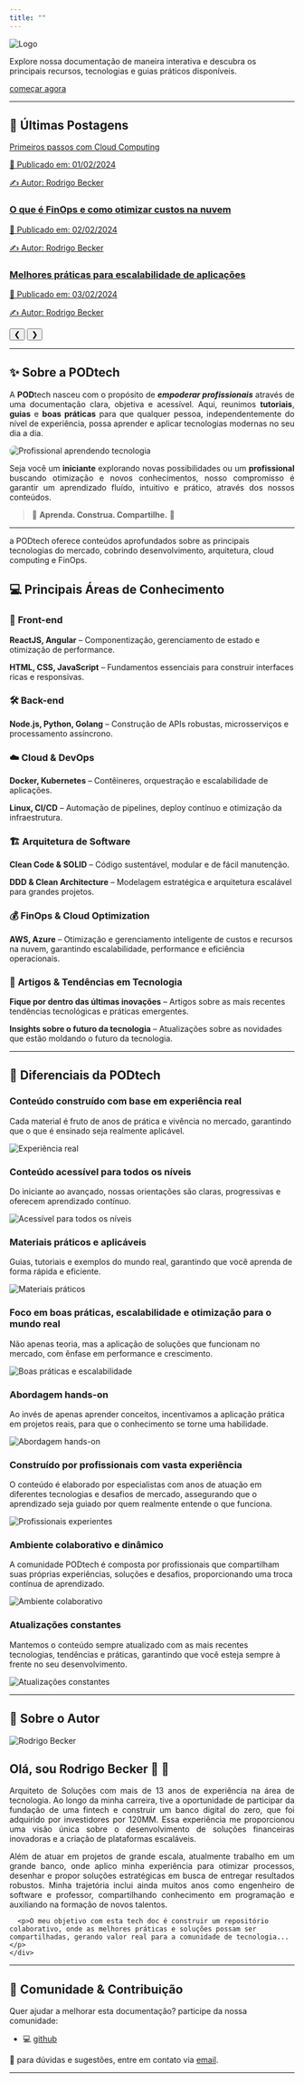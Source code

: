 ```yaml
---
title: ""
---
```


<div class="custom-hero">
  <img src="images/logo.svg" alt="Logo" class="banner-logo">
  <p>Explore nossa documentação de maneira interativa e descubra os principais recursos, tecnologias e guias práticos disponíveis.
</p>
  <a href="frontend/" class="md-button">começar agora</a>
</div>


---


## 📰 Últimas Postagens

<div class="carousel-container">
  <div class="carousel">
    <div class="carousel-item">
      <a href=/blog/2024/02/01/primeiros-passos-com-cloud-computing/
        <h3>Primeiros passos com Cloud Computing</h3>
        <p>📅 Publicado em: 01/02/2024</p>
        <p>✍️ Autor: Rodrigo Becker</p>
      </a>
    </div>
    <div class="carousel-item">
      <a href="/blog/posts/2024-02-02-finops.md">
        <h3>O que é FinOps e como otimizar custos na nuvem</h3>
        <p>📅 Publicado em: 02/02/2024</p>
        <p>✍️ Autor: Rodrigo Becker</p>
      </a>
    </div>
    <div class="carousel-item">
      <a href="blog/posts/2024-02-03-escalabilidade.md">
        <h3>Melhores práticas para escalabilidade de aplicações</h3>
        <p>📅 Publicado em: 03/02/2024</p>
        <p>✍️ Autor: Rodrigo Becker</p>
      </a>
    </div>
  </div>
  <button class="carousel-btn prev" onclick="moveSlide(-1)">&#10094;</button>
  <button class="carousel-btn next" onclick="moveSlide(1)">&#10095;</button>
</div>

   
---
## ✨ Sobre a **PODtech** 


<div class="container">
<div class="text-content">
<p align="justify">A <b>POD</b>tech nasceu com o propósito de <b><i>empoderar profissionais</b></i> através de uma documentação clara, objetiva e acessível.  
Aqui, reunimos <b>tutoriais</b>, <b>guias</b> e <b>boas práticas</b> para que qualquer pessoa, independentemente do nível de experiência,  
possa aprender e aplicar tecnologias modernas no seu dia a dia.</p>
</div>
<div class="image-container">
    <img src="images/img_001.svg" alt="Profissional aprendendo tecnologia" style="max-width: 100%; border-radius: 8px;">
</div> </div>

<p align="justify">
Seja você um <b>iniciante</b> explorando novas possibilidades ou um <b>profissional</b> buscando otimização e novos conhecimentos,  
nosso compromisso é garantir um aprendizado fluído, intuitivo e prático, através dos nossos conteúdos.  
</p>


> 📖 **Aprenda. Construa. Compartilhe.** 🚀

---
a PODtech oferece conteúdos aprofundados sobre as principais tecnologias do mercado, cobrindo desenvolvimento, arquitetura, cloud computing e FinOps.

## 💻 Principais Áreas de Conhecimento

<div class="cards-container"> 
  <div class="card"> 
    <h3>🎨 <b>Front-end</b></h3> 
    <p><strong>ReactJS, Angular</strong> – Componentização, gerenciamento de estado e otimização de performance.</p> 
    <p><strong>HTML, CSS, JavaScript</strong> – Fundamentos essenciais para construir interfaces ricas e responsivas.</p> 
  </div> 
  <div class="card"> 
    <h3>🛠 <b>Back-end</b> </h3> 
    <p><strong>Node.js, Python, Golang</strong> – Construção de APIs robustas, microsserviços e processamento assíncrono.</p> 
  </div> 
  <div class="card"> 
    <h3>☁️ <b>Cloud & DevOps</b></h3> 
    <p><strong>Docker, Kubernetes</strong> – Contêineres, orquestração e escalabilidade de aplicações.</p> 
    <p><strong>Linux, CI/CD</strong> – Automação de pipelines, deploy contínuo e otimização da infraestrutura.</p> 
  </div> 
  <div class="card"> 
    <h3>🏗 <b>Arquitetura de Software</b></h3> 
    <p><strong>Clean Code & SOLID</strong> – Código sustentável, modular e de fácil manutenção.</p> 
    <p><strong>DDD & Clean Architecture</strong> – Modelagem estratégica e arquitetura escalável para grandes projetos.</p> 
  </div> 
  <div class="card"> 
    <h3>💰 <b>FinOps & Cloud Optimization</b></h3> 
    <p><strong>AWS, Azure</strong> – Otimização e gerenciamento inteligente de custos e recursos na nuvem, garantindo escalabilidade, performance e eficiência operacionais.</p> 
  </div>
 <div class="card"> 
    <h3>📰 <b>Artigos & Tendências em Tecnologia</b></h3> 
    <p><strong>Fique por dentro das últimas inovações</strong> – Artigos sobre as mais recentes tendências tecnológicas e práticas emergentes.</p> 
    <p><strong>Insights sobre o futuro da tecnologia</strong> – Atualizações sobre as novidades que estão moldando o futuro da tecnologia.</p>
  </div>

</div>

---


## 📌 Diferenciais da PODtech

<div class="diferenciais">
  <div class="diferencial-item left">
    <div class="diferencial-texto">
      <h3>Conteúdo construído com base em experiência real</h3>
      <p>Cada material é fruto de anos de prática e vivência no mercado, garantindo que o que é ensinado seja realmente aplicável.</p>
    </div>
    <div class="diferencial-imagem">
      <img src="images/img_002.svg" alt="Experiência real">
    </div>
  </div>

  <div class="diferencial-item right">
    <div class="diferencial-texto">
      <h3>Conteúdo acessível para todos os níveis</h3>
      <p>Do iniciante ao avançado, nossas orientações são claras, progressivas e oferecem aprendizado contínuo.</p>
    </div>
    <div class="diferencial-imagem">
      <img src="images/img_003.svg" alt="Acessível para todos os níveis">
    </div>
  </div>

  <div class="diferencial-item left">
    <div class="diferencial-texto">
      <h3>Materiais práticos e aplicáveis</h3>
      <p>Guias, tutoriais e exemplos do mundo real, garantindo que você aprenda de forma rápida e eficiente.</p>
    </div>
    <div class="diferencial-imagem">
      <img src="images/img_004.svg" alt="Materiais práticos">
    </div>
  </div>

  <div class="diferencial-item right">
    <div class="diferencial-texto">
      <h3>Foco em boas práticas, escalabilidade e otimização para o mundo real</h3>
      <p>Não apenas teoria, mas a aplicação de soluções que funcionam no mercado, com ênfase em performance e crescimento.</p>
    </div>
    <div class="diferencial-imagem">
      <img src="images/img_005.svg" alt="Boas práticas e escalabilidade">
    </div>
  </div>

  <div class="diferencial-item left">
    <div class="diferencial-texto">
      <h3>Abordagem hands-on</h3>
      <p>Ao invés de apenas aprender conceitos, incentivamos a aplicação prática em projetos reais, para que o conhecimento se torne uma habilidade.</p>
    </div>
    <div class="diferencial-imagem">
      <img src="images/img_006.svg" alt="Abordagem hands-on">
    </div>
  </div>

  <div class="diferencial-item right">
    <div class="diferencial-texto">
      <h3>Construído por profissionais com vasta experiência</h3>
      <p>O conteúdo é elaborado por especialistas com anos de atuação em diferentes tecnologias e desafios de mercado, assegurando que o aprendizado seja guiado por quem realmente entende o que funciona.</p>
    </div>
    <div class="diferencial-imagem">
      <img src="images/img_007.svg" alt="Profissionais experientes">
    </div>
  </div>

  <div class="diferencial-item left">
    <div class="diferencial-texto">
      <h3>Ambiente colaborativo e dinâmico</h3>
      <p>A comunidade PODtech é composta por profissionais que compartilham suas próprias experiências, soluções e desafios, proporcionando uma troca contínua de aprendizado.</p>
    </div>
    <div class="diferencial-imagem">
      <img src="images/img_008.svg" alt="Ambiente colaborativo">
    </div>
  </div>

  <div class="diferencial-item right">
    <div class="diferencial-texto">
      <h3>Atualizações constantes</h3>
      <p>Mantemos o conteúdo sempre atualizado com as mais recentes tecnologias, tendências e práticas, garantindo que você esteja sempre à frente no seu desenvolvimento.</p>
    </div>
    <div class="diferencial-imagem">
      <img src="images/img_009.svg" alt="Atualizações constantes">
    </div>
  </div>
</div>

---

## 👨 Sobre o Autor


<div class="profile-container">
  <div class="profile-image">
    <img src="images/me.png" alt="Rodrigo Becker">
  </div>
  <div class="profile-text">
    <h2>Olá, sou Rodrigo Becker 🤘 🤘</h2>
    <p align="justify">Arquiteto de Soluções com mais de 13 anos de experiência na área de tecnologia. Ao longo da minha carreira, tive a oportunidade de participar da fundação de uma fintech e construir um banco digital do zero, que foi adquirido por investidores por 120MM. Essa experiência me proporcionou uma visão única sobre o desenvolvimento de soluções financeiras inovadoras e a criação de plataformas escaláveis.</p>
    </div>
</div>
  <p align="justify">Além de atuar em projetos de grande escala, atualmente trabalho em um grande banco, onde aplico minha experiência para otimizar processos, desenhar e propor soluções estratégicas em busca de entregar resultados robustos. Minha trajetória inclui ainda muitos anos como engenheiro de software e professor, compartilhando conhecimento em programação e auxiliando na formação de novos talentos.</p>
 <div class="blocknote">

      <p>O meu objetivo com esta tech doc é construir um repositório colaborativo, onde as melhores práticas e soluções possam ser compartilhadas, gerando valor real para a comunidade de tecnologia...</p>
    </div>
---

## 🤝 Comunidade & Contribuição


Quer ajudar a melhorar esta documentação? participe da nossa comunidade:

- 💻 [github](https://github.com/exemplo)

📩 para dúvidas e sugestões, entre em contato via [email](mailto:rodrigo.beckermore@gmail.com).

---

